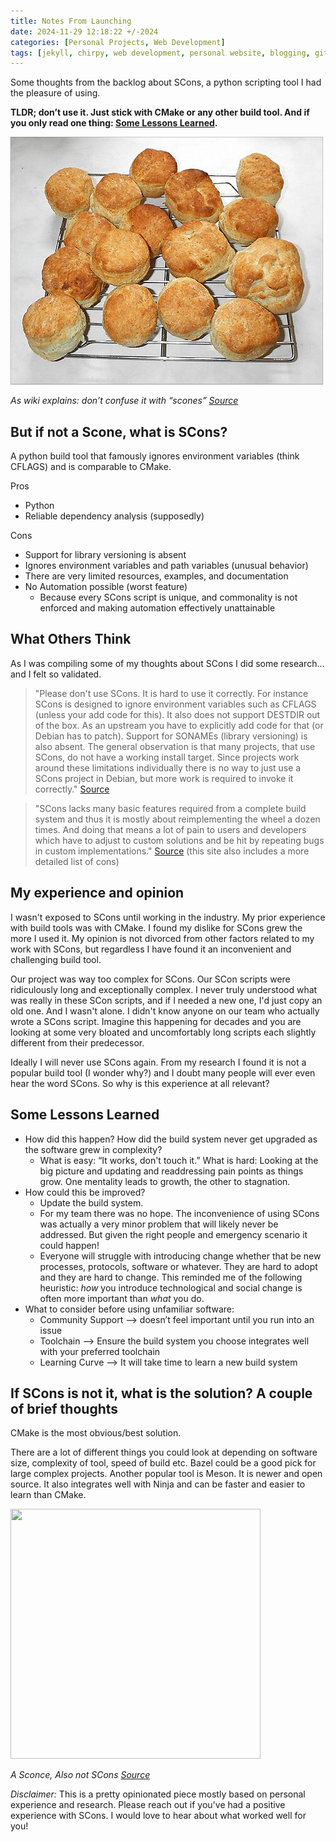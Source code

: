 ```yaml
---
title: Notes From Launching
date: 2024-11-29 12:18:22 +/-2024
categories: [Personal Projects, Web Development]
tags: [jekyll, chirpy, web development, personal website, blogging, github pages] 
---
```

Some thoughts from the backlog about SCons, a python scripting tool I had the pleasure of using.

**TLDR; don’t use it. Just stick with CMake or any other build tool. And if you only read one thing: [Some Lessons Learned](#some-lessons-learned).**

![Scones](/assets/img/post-resources/SCons/Buttermilk-Scones-batch.jpg)

*As wiki explains: don’t confuse it with “scones” [Source](https://en.wikipedia.org/wiki/SCons)*

## But if not a Scone, what is SCons?
A python build tool that famously ignores environment variables (think CFLAGS) and is comparable to CMake.

Pros

- Python
- Reliable dependency analysis (supposedly)

Cons

- Support for library versioning is absent
- Ignores environment variables and path variables (unusual behavior)
- There are very limited resources, examples, and documentation
- No Automation possible (worst feature)
  - Because every SCons script is unique, and commonality is not enforced and making automation effectively unattainable

## What Others Think

As I was compiling some of my thoughts about SCons I did some research… and I felt so validated.

>"Please don't use SCons. It is hard to use it correctly. For instance SCons is designed to ignore environment variables such as CFLAGS (unless your add code for this). It also does not support DESTDIR out of the box. As an upstream you have to explicitly add code for that (or Debian has to patch). Support for SONAMEs (library versioning) is also absent. The general observation is that many projects, that use SCons, do not have a working install target. Since projects work around these limitations individually there is no way to just use a SCons project in Debian, but more work is required to invoke it correctly." [Source](https://wiki.debian.org/UpstreamGuide#SCons:~:text=can%20override%20them.-,SCons,-Please%20don%27t%20use)

> "SCons lacks many basic features required from a complete build system and thus it is mostly about reimplementing the wheel a dozen times. And doing that means a lot of pain to users and developers which have to adjust to custom solutions and be hit by repeating bugs in custom implementations." [Source](https://wiki.gentoo.org/wiki/SCons#Arguments_against_using_SCons_for_a_project)
 (this site also includes a more detailed list of cons)

## My experience and opinion

I wasn't exposed to SCons until working in the industry. My prior experience with build tools was with CMake. I found my dislike for SCons grew the more I used it. My opinion is not divorced from other factors related to my work with SCons, but regardless I have found it an inconvenient and challenging build tool.

Our project was way too complex for SCons. Our SCon scripts were ridiculously long and exceptionally complex. I never truly understood what was really in these SCon scripts, and if I needed a new one, I'd just copy an old one. And I wasn't alone. I didn't know anyone on our team who actually wrote a SCons script. Imagine this happening for decades and you are looking at some very bloated and uncomfortably long scripts each slightly different from their predecessor.

Ideally I will never use SCons again. From my research I found it is not a popular build tool (I wonder why?) and I doubt many people will ever even hear the word SCons. So why is this experience at all relevant?

## Some Lessons Learned

- How did this happen? How did the build system never get upgraded as the software grew in complexity?
  - What is easy: “It works, don't touch it.” What is hard: Looking at the big picture and updating and readdressing pain points as things grow. One mentality leads to growth, the other to stagnation.
- How could this be improved?
  - Update the build system.
  - For my team there was no hope. The inconvenience of using SCons was actually a very minor problem that will likely never be addressed. But given the right people and emergency scenario it could happen!
  - Everyone will struggle with introducing change whether that be new processes, protocols, software or whatever. They are hard to adopt and they are hard to change. This reminded me of the following heuristic: *how* you introduce technological and social change is often more important than *what* you do.
- What to consider before using unfamiliar software:
  - Community Support —> doesn’t feel important until you run into an issue
  - Toolchain —> Ensure the build system you choose integrates well with your preferred toolchain
  - Learning Curve —> It will take time to learn a new build system

## If SCons is not it, what is the solution? A couple of brief thoughts

CMake is the most obvious/best solution.

There are a lot of different things you could look at depending on software size, complexity of tool, speed of build etc. Bazel could be a good pick for large complex projects. Another popular tool is Meson. It is newer and open source. It also integrates well with Ninja and can be faster and easier to learn than CMake.

<img src="https://cedarandmoss.com/cdn/shop/files/Cedarandmoss_TumwaterADA.D.Studio1nine1.PValerieWilcoxSQ_WEB.jpg?v=1723060019" width="400" height="400" />

*A Sconce, Also not SCons [Source](https://cedarandmoss.com/products/tumwater-ada-sconce)*

*Disclaimer:* This is a pretty opinionated piece mostly based on personal experience and research. Please reach out if you've had a positive experience with SCons. I would love to hear about what worked well for you!
